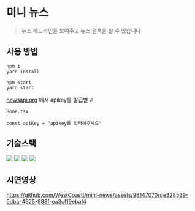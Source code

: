 # 미니 뉴스

> 뉴스 헤드라인을 보여주고 뉴스 검색을 할 수 있습니다

## 사용 방법

```
npm i
yarn install
```

```
npm start
yarn start
```

[newsapi.org](https://newsapi.org/) 에서 apikey를 발급받고

```
Home.tsx

const apiKey = "apikey를 입력해주세요"
```

## 기술스택
<img src="https://img.shields.io/badge/React-61DAFB?style=for-the-badge&logo=React&logoColor=black"> <img src="https://img.shields.io/badge/React Query-FF4154?style=for-the-badge&logo=ReactQuery&logoColor=black"> <img src="https://img.shields.io/badge/Zustand-007054?style=for-the-badge&logo=Zustand&logoColor=black"> <img src="https://img.shields.io/badge/Styled Components-DB7093?style=for-the-badge&logo=StyledComponents&logoColor=black">

## 시연영상
https://github.com/WestCoastt/mini-news/assets/98147070/de328539-5dba-4925-988f-ea3cf19ebaf4
